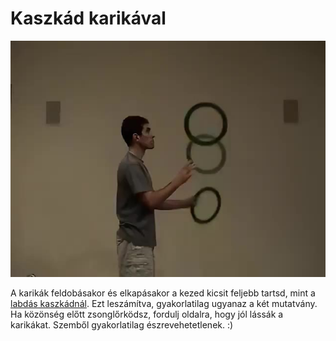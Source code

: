# Kaszkád karikával

![ringcascade](/site/videos/poster/ringcascade.jpg)

A karikák feldobásakor és elkapásakor a kezed kicsit feljebb tartsd, mint a [labdás kaszkádnál](/site/hu/kaszkad/README.md). Ezt leszámítva, gyakorlatilag ugyanaz a két mutatvány. Ha közönség előtt zsonglőrködsz, fordulj oldalra, hogy jól lássák a karikákat. Szemből gyakorlatilag észrevehetetlenek. :)



